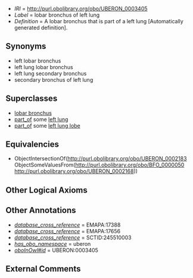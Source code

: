  * *IRI* = http://purl.obolibrary.org/obo/UBERON_0003405
 * *Label* = lobar bronchus of left lung
 * *Definition* = A lobar bronchus that is part of a left lung [Automatically generated definition].

## Synonyms

 * left lobar bronchus
 * left lung lobar bronchus
 * left lung secondary bronchus
 * secondary bronchus of left lung

## Superclasses

 * [lobar bronchus](../../UBERON/83/UBERON_0002183.md)
 * [part_of](../../BFO/50/BFO_0000050.md) some [left lung](../../UBERON/68/UBERON_0002168.md)
 * [part_of](../../BFO/50/BFO_0000050.md) some [left lung lobe](../../UBERON/51/UBERON_0008951.md)

## Equivalencies

 * ObjectIntersectionOf(<http://purl.obolibrary.org/obo/UBERON_0002183> ObjectSomeValuesFrom(<http://purl.obolibrary.org/obo/BFO_0000050> <http://purl.obolibrary.org/obo/UBERON_0002168>))

## Other Logical Axioms


## Other Annotations

 * *[database_cross_reference](../../ef/oboInOwl#hasDbXref.md)* = EMAPA:17388
 * *[database_cross_reference](../../ef/oboInOwl#hasDbXref.md)* = EMAPA:17656
 * *[database_cross_reference](../../ef/oboInOwl#hasDbXref.md)* = SCTID:245510003
 * *[has_obo_namespace](../../ce/oboInOwl#hasOBONamespace.md)* = uberon
 * *[oboInOwl#id](../../id/oboInOwl#id.md)* = UBERON:0003405

## External Comments

